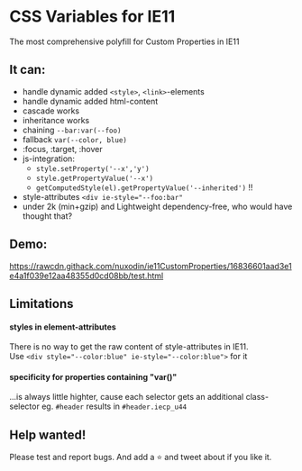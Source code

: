 # CSS Variables for IE11
The most comprehensive polyfill for Custom Properties in IE11


## It can:
- handle dynamic added `<style>`, `<link>`-elements
- handle dynamic added html-content
- cascade works
- inheritance works
- chaining `--bar:var(--foo)`
- fallback `var(--color, blue)`
- :focus, :target, :hover
- js-integration:
    - `style.setProperty('--x','y')`
    - `style.getPropertyValue('--x')`
    - `getComputedStyle(el).getPropertyValue('--inherited')` !!
- style-attributes `<div ie-style="--foo:bar"`
- under 2k (min+gzip) and Lightweight dependency-free, who would have thought that?

## Demo:
https://rawcdn.githack.com/nuxodin/ie11CustomProperties/16836601aad3e1e4a1f039e12aa48355d0cd08bb/test.html

## Limitations
#### styles in element-attributes
There is no way to get the raw content of style-attributes in IE11.  
Use `<div style="--color:blue" ie-style="--color:blue">` for it

#### specificity for properties containing "var()"
...is always little highter, cause each selector gets an additional class-selector
eg. `#header` results in `#header.iecp_u44`


## Help wanted!
Please test and report bugs.
And add a ⭐️ and tweet about if you like it.

